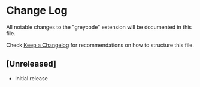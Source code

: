 # Change Log

All notable changes to the "greycode" extension will be documented in this file.

Check [Keep a Changelog](http://keepachangelog.com/) for recommendations on how to structure this file.

## [Unreleased]

- Initial release
